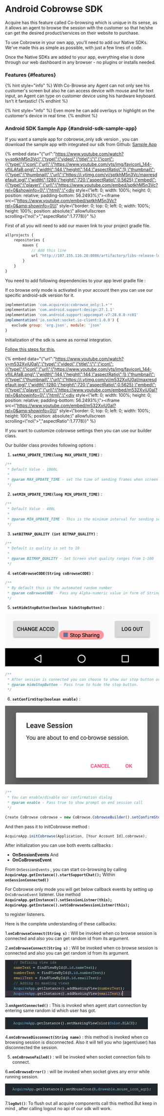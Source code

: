 # Android Cobrowse SDK

Acquire has this feature called Co-browsing which is unique in its sense, as it allows an agent to browse the session with the customer so that he/she can get the desired product/services on their website to purchase.

To use Cobrowse in your own app, you'll need to add our Native SDKs. We've made this as simple as possible, with just a few lines of code.

Once the Native SDKs are added to your app, everything else is done through our web dashboard in any browser - no plugins or installs needed.

### Features {#features}

{% hint style="info" %}
 With Co-Browse any Agent can not only see his customer's screen but also he can access device with mouse and for text input, an Agent can type on customer device using his hardware keyboard. Isn't it fantastic!
{% endhint %}

{% hint style="info" %}
 Even more he can add overlays or highlight on the customer's device in real time.
{% endhint %}

### Android SDK Sample App {#android-sdk-sample-app}

If you want a sample app for cobrowse\_only sdk version , you can download the sample app with integrated our sdk from Github: [Sample App](https://github.com/acquireio/co-browse-only-android)

{% embed data="{\"url\":\"https://www.youtube.com/watch?v=sptkhM5n3Vc\",\"type\":\"video\",\"title\":\"\",\"icon\":{\"type\":\"icon\",\"url\":\"https://www.youtube.com/yts/img/favicon\_144-vfliLAfaB.png\",\"width\":144,\"height\":144,\"aspectRatio\":1},\"thumbnail\":{\"type\":\"thumbnail\",\"url\":\"https://i.ytimg.com/vi/sptkhM5n3Vc/maxresdefault.jpg\",\"width\":1280,\"height\":720,\"aspectRatio\":0.5625},\"embed\":{\"type\":\"player\",\"url\":\"https://www.youtube.com/embed/sptkhM5n3Vc?rel=0&showinfo=0\",\"html\":\"<div style=\\\"left: 0; width: 100%; height: 0; position: relative; padding-bottom: 56.2493%;\\\"><iframe src=\\\"https://www.youtube.com/embed/sptkhM5n3Vc?rel=0&amp;showinfo=0\\\" style=\\\"border: 0; top: 0; left: 0; width: 100%; height: 100%; position: absolute;\\\" allowfullscreen scrolling=\\\"no\\\"></iframe></div>\",\"aspectRatio\":1.7778}}" %}

First of all you will need to add our maven link to your project gradle file.

```javascript
allprojects {
    repositories {
        maven {
            // Add this line 
            url "http://107.155.116.28:8086/artifactory/libs-release-local"
        }
    }
}
```

 You need to add following dependencies to your app level gradle file :

 If co browse only mode is activated in your account then you can use our specific android-sdk version for it.

```javascript
implementation 'com.acquireio:cobrowse_only:1.+'*
implementation 'com.android.support:design:27.1.1'
implementation 'com.android.support:appcompat-v7:28.0.0-rc01'
implementation('io.socket:socket.io-client:1.0.0') {
   exclude group: 'org.json', module: 'json'
}
```

Initialization of the sdk is same as normal integration.

[Follow this steps for this.](https://developers.acquire.io/initialization-android)

{% embed data="{\"url\":\"https://www.youtube.com/watch?v=m532XviU0aI\",\"type\":\"video\",\"title\":\"\",\"icon\":{\"type\":\"icon\",\"url\":\"https://www.youtube.com/yts/img/favicon\_144-vfliLAfaB.png\",\"width\":144,\"height\":144,\"aspectRatio\":1},\"thumbnail\":{\"type\":\"thumbnail\",\"url\":\"https://i.ytimg.com/vi/m532XviU0aI/maxresdefault.jpg\",\"width\":1280,\"height\":720,\"aspectRatio\":0.5625},\"embed\":{\"type\":\"player\",\"url\":\"https://www.youtube.com/embed/m532XviU0aI?rel=0&showinfo=0\",\"html\":\"<div style=\\\"left: 0; width: 100%; height: 0; position: relative; padding-bottom: 56.2493%;\\\"><iframe src=\\\"https://www.youtube.com/embed/m532XviU0aI?rel=0&amp;showinfo=0\\\" style=\\\"border: 0; top: 0; left: 0; width: 100%; height: 100%; position: absolute;\\\" allowfullscreen scrolling=\\\"no\\\"></iframe></div>\",\"aspectRatio\":1.7778}}" %}

If you want to customize cobrowse settings then you can use our builder class.

Our builder class provides following options :

1. **`setMAX_UPDATE_TIME(long MAX_UPDATE_TIME)`** :

```javascript
/**
 * Default Value - 1000L
 *
 * @param MAX_UPDATE_TIME - set the time of sending frames when screen is idle
 */
```

 2. **`setMIN_UPDATE_TIME(long MIN_UPDATE_TIME)`** :

```javascript
/**
 * Default Value - 400L
 *
 * @param MIN_UPDATE_TIME - This is the minimum interval for sending screenshots
 */
```

 3. **`setBITMAP_QUALITY (int BITMAP_QUALITY)`** :

```javascript
/**
 * Default is quality is set to 10
 *
 * @param BITMAP_QUALITY - Set Screen shot quality ranges from 1-100
 */
```

 4. **`setCoBrowseCODE(String coBrowseCODE)`** :

```javascript
/**
 * By default this is the automated random number
 * @param coBrowseCODE - Pass any Alpha-numeric value in form of String
 */
```

 5. **`setHideStopButton(boolean hideStopButton)`** :

![](../../.gitbook/assets/android-cobrowse.PNG)

```javascript
/**
 * After session is connected you can choose to show our stop button or not
 * @param hideStopButton - Pass true to hide the stop button.
 */
```

 6. **`setConfirmStop(boolean enable)`** :

![](../../.gitbook/assets/android-cobrowse-1.PNG)

```javascript
/**
 * You can enable/disable our confirmation dialog
 * @param enable - Pass true to show prompt on end session call
 */
```

```javascript
Create CoBrowse cobrowse = new CoBrowse.CobrowseBuilder().setConfirmStop(false).setBITMAP_QUALITY(10).build();
```

 And then pass it to initCobrowse method :

```javascript
AcquireApp.initCobrowse(Application, [Your Account Id],cobrowse);
```



After initialization you can use both events callbacks :

* **OnSessionEvents** And
* **OnCoBrowseEvent**

From `OnSessionEvents` , you can start co-browsing by calling **`AcquireApp.getInstance().startSupportChat();`** Within **`onSessionConnected()`**

For Cobrowse only mode you will get below callback events by setting up `OnCoBrowseEvent` listener. Use method **`AcquireApp.getInstance().setSessionListner(this);`**  
**`AcquireApp.getInstance().setCoBrowseSessionListner(this);`**

to register listeners.

Here is the complete understanding of these callbacks:

1.**`onCoBrowseConnect(String s)`** : Will be invoked when co browse session is connected and also you can get random id from its argument.

2.**`onCoBrowseConnect(String s)`** : Will be invoked when co browse session is connected and also you can get random id from its argument.

![](../../.gitbook/assets/android-cobrowse-2.PNG)

3.**`onAgentConnected()`** : This is invoked when agent start connection by entering same random id which user has got.  

![](../../.gitbook/assets/android-cobrowse-3.PNG)

4.**`onCoBrowseDisconnect(String name)`** : this method is invoked when co browsing session is disconnected. Also it will tell you who \(agent/user\) has disconnected the session.

5. **`onCoBrowseFailed()`** : will be invoked when socket connection fails to connect.

6.**`onCoBrowseError()`** : will be invoked when socket gives any error while running session.

![](../../.gitbook/assets/android-cobrowse-4.PNG)

7.**`logOut()`**: To flush out all acquire components call this method.But keep in mind , after calling logout no api of our sdk will work.

